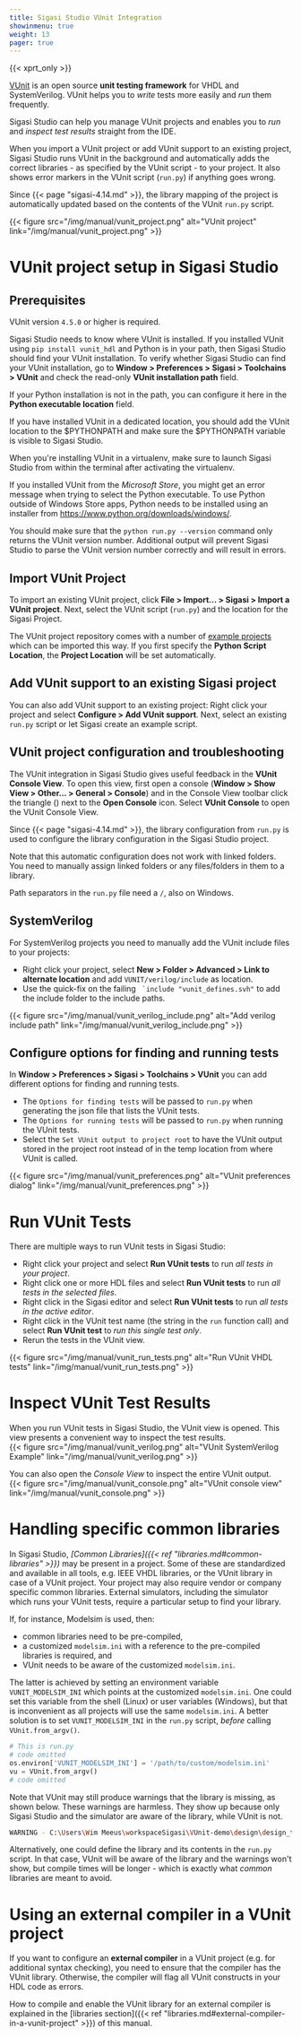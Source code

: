 ```yaml
---
title: Sigasi Studio VUnit Integration
showinmenu: true
weight: 13
pager: true
---
```


{{< xprt_only >}}

[VUnit](https://vunit.github.io/) is an open source **unit testing framework** for VHDL and SystemVerilog. VUnit helps you to *write* tests more easily and *run* them frequently.

Sigasi Studio can help you manage VUnit projects and enables you to *run* and *inspect test results* straight from the IDE.

When you import a VUnit project or add VUnit support to an existing project, Sigasi Studio runs VUnit in the background and automatically adds the correct libraries - as specified by the VUnit script - to your project. It also shows error markers in the VUnit script (`run.py`) if anything goes wrong.

Since {{< page "sigasi-4.14.md" >}}, the library mapping of the project is automatically updated based on the contents of the VUnit `run.py` script.

{{< figure src="/img/manual/vunit_project.png" alt="VUnit project" link="/img/manual/vunit_project.png" >}}

# VUnit project setup in Sigasi Studio

## Prerequisites

VUnit version `4.5.0` or higher is required.

Sigasi Studio needs to know where VUnit is installed. If you installed VUnit using `pip install vunit_hdl` and Python is in your path, then Sigasi Studio should find your VUnit installation.
To verify whether Sigasi Studio can find your VUnit installation, go to **Window > Preferences > Sigasi > Toolchains > VUnit** and check the read-only **VUnit installation path** field.

If your Python installation is not in the path, you can configure it here in the **Python executable location** field.

If you have installed VUnit in a dedicated location, you should add the VUnit location to the $PYTHONPATH and make sure the $PYTHONPATH variable is visible to Sigasi Studio.

When you're installing VUnit in a virtualenv, make sure to launch Sigasi Studio from within the terminal after activating the virtualenv.

If you installed VUnit from the *Microsoft Store*, you might get an error message when trying to select the Python executable.
To use Python outside of Windows Store apps, Python needs to be installed using an installer from <https://www.python.org/downloads/windows/>.

You should make sure that the `python run.py --version` command only returns the VUnit version number. Additional output will prevent Sigasi Studio to parse the VUnit version number correctly and will result in errors.

## Import VUnit Project

To import an existing VUnit project, click **File > Import... > Sigasi > Import a VUnit project**. Next, select the VUnit script (`run.py`) and the location for the Sigasi Project.

The VUnit project repository comes with a number of [example projects](https://github.com/VUnit/vunit/tree/master/examples) which can be imported this way. If you first specify the **Python Script Location**, the **Project Location** will be set automatically.

## Add VUnit support to an existing Sigasi project

You can also add VUnit support to an existing project: Right click your project and select  **Configure > Add VUnit support**. Next, select an existing `run.py` script or let Sigasi create an example script.

## VUnit project configuration and troubleshooting

The VUnit integration in Sigasi Studio gives useful feedback in the **VUnit Console View**.
To open this view, first open a console (**Window > Show View > Other... > General > Console**) and in the Console View toolbar click the triangle (<span uk-icon="triangle-down"></span>) next to the **Open Console** icon.
Select **VUnit Console** to open the VUnit Console View.

Since {{< page "sigasi-4.14.md" >}}, the library configuration from `run.py` is used to configure the library configuration in the Sigasi Studio project.

Note that this automatic configuration does not work with linked folders.
You need to manually assign linked folders or any files/folders in them to a library.

Path separators in the `run.py` file need a `/`, also on Windows.

## SystemVerilog

For SystemVerilog projects you need to manually add the VUnit include files to your projects:

* Right click your project, select **New > Folder > Advanced > Link to alternate location** and add `VUNIT/verilog/include` as location.
* Use the quick-fix on the failing `` `include "vunit_defines.svh"`` to add the include folder to the include paths.

{{< figure src="/img/manual/vunit_verilog_include.png" alt="Add verilog include path" link="/img/manual/vunit_verilog_include.png" >}}

## Configure options for finding and running tests

In **Window > Preferences > Sigasi > Toolchains > VUnit** you can add different options for finding and running tests.

* The `Options for finding tests` will be passed to `run.py` when generating the json file that lists the VUnit tests.
* The `Options for running tests` will be passed to `run.py` when running the VUnit tests.
* Select the `Set VUnit output to project root` to have the VUnit output stored in the project root instead of in the temp location from where VUnit is called.

{{< figure src="/img/manual/vunit_preferences.png" alt="VUnit preferences dialog" link="/img/manual/vunit_preferences.png" >}}

# Run VUnit Tests

There are multiple ways to run VUnit tests in Sigasi Studio:

* Right click your project and select **Run VUnit tests** to run *all tests in your project*.
* Right click one or more HDL files and select **Run VUnit tests** to run *all tests in the selected files*.
* Right click in the Sigasi editor and select **Run VUnit tests** to run *all tests in the active editor*.
* Right click in the VUnit test name (the string in the `run` function call) and select **Run VUnit test** to *run this single test only*.
* Rerun the tests in the VUnit view.

{{< figure src="/img/manual/vunit_run_tests.png" alt="Run VUnit VHDL tests" link="/img/manual/vunit_run_tests.png" >}}

# Inspect VUnit Test Results

When you run VUnit tests in Sigasi Studio, the VUnit view is opened. This view presents a convenient way to inspect the test results.  
{{< figure src="/img/manual/vunit_verilog.png" alt="VUnit SystemVerilog Example" link="/img/manual/vunit_verilog.png" >}}

You can also open the *Console View* to inspect the entire VUnit output.  
{{< figure src="/img/manual/vunit_console.png" alt="VUnit console view" link="/img/manual/vunit_console.png" >}}

# Handling specific common libraries

In Sigasi Studio, *[Common Libraries]({{< ref "libraries.md#common-libraries" >}})* may be present in a project. Some
of these are standardized and available in all tools, e.g. IEEE VHDL
libraries, or the VUnit library in case of a VUnit project. Your
project may also require vendor or company specific common
libraries. External simulators, including the simulator which runs
your VUnit tests, require a particular setup to find your library.

If, for instance, Modelsim is used, then:

* common libraries need to be pre-compiled,
* a customized `modelsim.ini` with a reference to the pre-compiled libraries is required, and
* VUnit needs to be aware of the customized `modelsim.ini`.

The latter is achieved by setting an environment variable
`VUNIT_MODELSIM_INI` which points at the customized
`modelsim.ini`. One could set this variable from the shell (Linux) or
user variables (Windows), but that is inconvenient as all projects
will use the same `modelsim.ini`. A better solution is to set
`VUNIT_MODELSIM_INI` in the `run.py` script, *before* calling
`VUnit.from_argv()`.

```python
# This is run.py
# code omitted
os.environ['VUNIT_MODELSIM_INI'] = '/path/to/custom/modelsim.ini'
vu = VUnit.from_argv()
# code omitted
```

Note that VUnit may still produce warnings that the library is
missing, as shown below. These warnings are harmless. They show up
because only Sigasi Studio and the simulator are aware of the library,
while VUnit is not.

``` sh
WARNING - C:\Users\Wim Meeus\workspaceSigasi\VUnit-demo\design\design_top.vhd: failed to find library 'vucommon'
```

Alternatively, one could define the library and its
contents in the `run.py` script. In that case, VUnit will be aware of
the library and the warnings won't show, but compile times will be
longer - which is exactly what *common* libraries are meant to avoid.

# Using an external compiler in a VUnit project

If you want to configure an **external compiler** in a VUnit project
(e.g. for additional syntax checking), you need to ensure that the
compiler has the VUnit library. Otherwise, the compiler will flag all
VUnit constructs in your HDL code as errors.

How to compile and enable the VUnit library for an external compiler
is explained in the [libraries section]({{< ref
"libraries.md#external-compiler-in-a-vunit-project" >}}) of this
manual.

